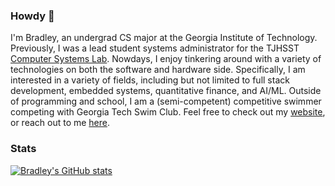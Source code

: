 ### Howdy 👋

I'm Bradley, an undergrad CS major at the Georgia Institute of Technology. Previously, I was a lead student systems administrator for the TJHSST [Computer Systems Lab](https://github.com/tjcsl). Nowdays, I enjoy tinkering around with a variety of technologies on both the software and hardware side. Specifically, I am interested in a variety of fields, including but not limited to full stack development, embedded systems, quantitative finance, and AI/ML. Outside of programming and school, I am a (semi-competent) competitive swimmer competing with Georgia Tech Swim Club. Feel free to check out my [website](https://bradleycao.dev), or reach out to me [here](mailto:bradleycao@gmail.com).


### Stats
[![Bradley's GitHub stats](https://github-readme-streak-stats-omega-one.vercel.app?user=bradley-cao&theme=dark)](https://git.io/streak-stats)


<!--
**bradley-cao/bradley-cao** is a ✨ _special_ ✨ repository because its `README.md` (this file) appears on your GitHub profile.

Here are some ideas to get you started:

- 🔭 I’m currently working on ...
- 🌱 I’m currently learning ...
- 👯 I’m looking to collaborate on ...
- 🤔 I’m looking for help with ...
- 💬 Ask me about ...
- 📫 How to reach me: ...
- 😄 Pronouns: ...
- ⚡ Fun fact: ...
-->
